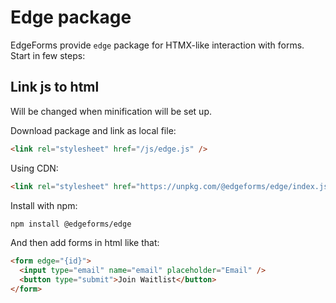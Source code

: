 # Edge package

EdgeForms provide `edge` package for HTMX-like interaction with forms.
Start in few steps:

## Link js to html

Will be changed when minification will be set up.

Download package and link as local file:

```html
<link rel="stylesheet" href="/js/edge.js" />
```

Using CDN:

```html
<link rel="stylesheet" href="https://unpkg.com/@edgeforms/edge/index.js" />
```

Install with npm:

```bash
npm install @edgeforms/edge
```

And then add forms in html like that:

```html
<form edge="{id}">
  <input type="email" name="email" placeholder="Email" />
  <button type="submit">Join Waitlist</button>
</form>
```
